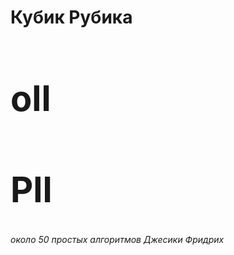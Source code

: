<div class="container">
  <div class="row">
    <div class="col-xs-5 col1">
    <h1>Кубик Рубика<h1>
    <div class="col-xs-5 col2">
      <h1> oll  </h1>
      <h1> Pll  </h1>
    </div>
  </div>
 </div>






<h6 50> около 50 простых алгоритмов Джесики Фридрих
